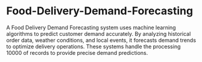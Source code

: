 # Food-Delivery-Demand-Forecasting
A Food Delivery Demand Forecasting system uses machine learning algorithms to predict customer demand accurately. By analyzing historical order data, weather conditions, and local events, it forecasts demand trends to optimize delivery operations. These systems handle the processing 10000 of records to provide precise demand predictions.

